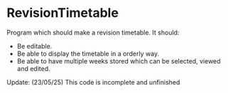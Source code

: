 # RevisionTimetable

Program which should make a revision timetable. It should:

- Be editable.
- Be able to display the timetable in a orderly way.
- Be able to have multiple weeks stored which can be selected, viewed and edited.

Update: (23/05/25)
This code is incomplete and unfinished
